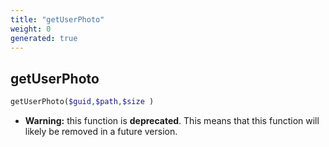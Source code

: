 ```yaml
---
title: "getUserPhoto"
weight: 0
generated: true
---
```


## getUserPhoto



```php
getUserPhoto($guid,$path,$size )
```



* **Warning:** this function is **deprecated**. This means that this function will likely be removed in a future version.


